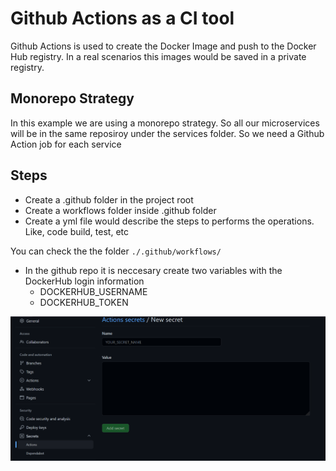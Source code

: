 
# Github Actions as a CI tool

Github Actions is used to create the Docker Image and push to the Docker Hub registry. 
In a real scenarios this images would be saved in a private registry.

## Monorepo Strategy

In this example we are using a monorepo strategy. So all our microservices will be in the same reposiroy under the services folder. So we need a Github Action job for each service

## Steps

- Create a .github folder in the project root
- Create a workflows folder inside .github folder
- Create a yml file would describe the steps to performs the operations. Like, code build, test, etc

You can check the the folder ```./.github/workflows/```

- In the github repo it is neccesary create two variables with the DockerHub login information
  - DOCKERHUB_USERNAME
  - DOCKERHUB_TOKEN


![CREATE SECRETS](./images/create-secret-github-action.PNG "Create Secret Github")

